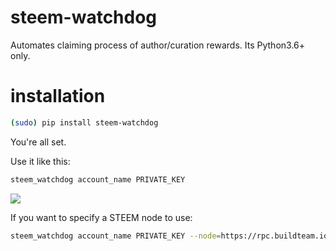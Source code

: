 # steem-watchdog
Automates claiming process of author/curation rewards. Its Python3.6+ only.

# installation

```bash
(sudo) pip install steem-watchdog
```
You're all set.

Use it like this:

```bash
steem_watchdog account_name PRIVATE_KEY 
```

<img src="https://i.hizliresim.com/nJRE3l.png">

If you want to specify a STEEM node to use:

```bash
steem_watchdog account_name PRIVATE_KEY --node=https://rpc.buildteam.io
```
